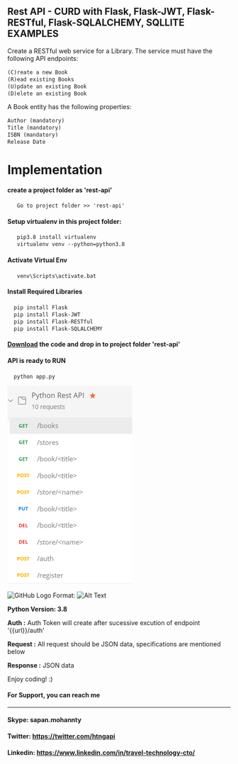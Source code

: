 ## Rest API - CURD with Flask, Flask-JWT, Flask-RESTful, Flask-SQLALCHEMY, SQLLITE EXAMPLES

Create a RESTful web service for a Library. The service must have the following API endpoints:

    (C)reate a new Book
    (R)ead existing Books
    (U)pdate an existing Book
    (D)elete an existing Book

A Book entity has the following properties:

    Author (mandatory)
    Title (mandatory)
    ISBN (mandatory)
    Release Date

# Implementation
  
  #### create a project folder as 'rest-api'
  
       Go to project folder >> 'rest-api'
       
  #### Setup virtualenv in this project folder:
  
       pip3.8 install virtualenv
       virtualenv venv --python=python3.8
  
  #### Activate Virtual Env
  
       venv\Scripts\activate.bat
       
  #### Install Required Libraries  
  
      pip install Flask
      pip install Flask-JWT
      pip install Flask-RESTful
      pip install Flask-SQLALCHEMY
      
  #### [Download](https://github.com/TravelXML/Create-API-PYTHON-PHP-NODEJS-GO-DJANGO-LARAVEL-LUMEN-REST-API/tree/main/PYTHON) the code and drop in to project folder 'rest-api'  
   
  #### API is ready to RUN
  
      python app.py     
     
  
  ![What All rest API end points](https://github.com/TravelXML/Create-API-PYTHON-PHP-NODEJS-GO-DJANGO-LARAVEL-LUMEN-REST-API/blob/main/PYTHON/images/list-of-endpoints.png)
  
  ![GitHub Logo](/images/list-of-endpoints.png)
   Format: ![Alt Text](url)

  
  **Python Version: 3.8** <br/>
  
  **Auth :** Auth Token will create after sucessive excution of endpoint '{{url}}/auth' <br/>
  
  **Request :** All request should be JSON data, specifications are mentioned below<br/>
  
  **Response :** JSON data<br/>

Enjoy coding! :)<br/>

#### For Support, you can reach me 
-------------------------------
#### Skype: sapan.mohannty
#### Twitter: https://twitter.com/htngapi
#### Linkedin: https://www.linkedin.com/in/travel-technology-cto/

